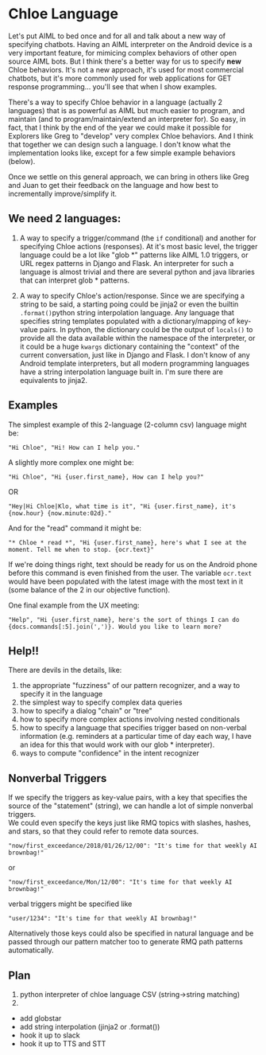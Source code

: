 # Chloe Language

Let's put AIML to bed once and for all and talk about a new way of specifying chatbots. Having an AIML interpreter on the Android device is a very important feature, for mimicing complex behaviors of other open source AIML bots. But I think there's a better way for us to specify **new** Chloe behaviors. It's not a new approach, it's used for most commercial chatbots, but it's more commonly used for web applications for GET response programming... you'll see that when I show examples.

There's a way to specify Chloe behavior in a language (actually 2 languages) that is as powerful as AIML but much easier to program, and maintain (and to program/maintain/extend an interpreter for). So easy, in fact, that I think by the end of the year we could make it possible for Explorers like Greg to "develop" very complex Chloe behaviors. And I think that together we can design such a language. I don't know what the implementation looks like, except for a few simple example behaviors (below).

Once we settle on this general approach, we can bring in others like Greg and Juan to get their feedback on the language and how best to incrementally improve/simplify it.

## We need 2 languages:

1. A way to specify a trigger/command (the `if` conditional) and another for specifying Chloe actions (responses). At it's most basic level, the trigger language could be a lot like "glob *" patterns like AIML 1.0 triggers, or URL regex patterns in Django and Flask. An interpreter for such a language is almost trivial and there are several python and java libraries that can interpret glob * patterns.

2. A way to specify Chloe's action/response. Since we are specifying a string to be said, a starting poing could be jinja2 or even the builtin `.format()`python string interpolation language. Any language that specifies string templates populated with a dictionary/mapping of key-value pairs. In python, the dictionary could be the output of `locals()` to provide all the data available within the namespace of the interpreter, or it could be a huge `kwargs` dictionary containing the "context" of the current conversation, just like in Django and Flask. I don't know of any Android template interpreters, but all modern programming languages have a string interpolation language built in. I'm sure there are equivalents to jinja2.

## Examples

The simplest example of this 2-language (2-column csv) language might be:

    "Hi Chloe", "Hi! How can I help you."

A slightly more complex one might be:

    "Hi Chloe", "Hi {user.first_name}, How can I help you?"


OR

    "Hey|Hi Chloe|Klo, what time is it", "Hi {user.first_name}, it's {now.hour} {now.minute:02d}."

And for the "read" command it might be:

    "* Chloe * read *", "Hi {user.first_name}, here's what I see at the moment. Tell me when to stop. {ocr.text}"

If we're doing things right, text should be ready for us on the Android phone before this command is even finished from the user. The variable `ocr.text` would have been populated with the latest image with the most text in it (some balance of the 2 in our objective function).

One final example from the UX meeting:

    "Help", "Hi {user.first_name}, here's the sort of things I can do {docs.commands[:5].join(',')}. Would you like to learn more?

## Help!!

There are devils in the details, like:

1. the appropriate "fuzziness" of our pattern recognizer, and a way to specify it in the language
2. the simplest way to specify complex data queries
3. how to specify a dialog "chain" or "tree"
4. how to specify more complex actions involving nested conditionals
5. how to specify a language that specifies trigger based on non-verbal information (e.g. reminders at a particular time of day each way, I have an idea for this that would work with our glob * interpreter).
6. ways to compute "confidence" in the intent recognizer

## Nonverbal Triggers

If we specify the triggers as key-value pairs, with a key that specifies the source of the "statement" (string), we can handle a lot of simple nonverbal triggers.  
We could even specify the keys just like RMQ topics with slashes, hashes, and stars, so that they could refer to remote data sources.

    "now/first_exceedance/2018/01/26/12/00": "It's time for that weekly AI brownbag!" 
or

    "now/first_exceedance/Mon/12/00": "It's time for that weekly AI brownbag!" 

verbal triggers might be specified like

    "user/1234": "It's time for that weekly AI brownbag!" 

Alternatively those keys could also be specified in natural language and be passed through our pattern matcher too to generate RMQ path patterns automatically. 

## Plan


1. python interpreter of chloe language CSV (string->string matching)
2. 
- add globstar
- add string interpolation (jinja2 or .format())
- hook it up to slack
- hook it up to TTS and STT

